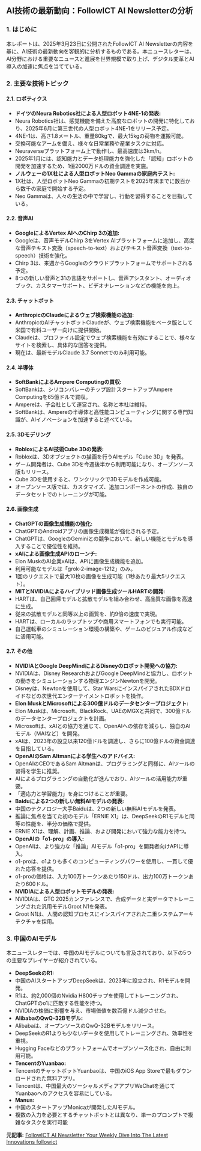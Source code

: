 ## AI技術の最新動向：FollowICT AI Newsletterの分析

### 1. はじめに

本レポートは、2025年3月23日に公開されたFollowICT AI Newsletterの内容を基に、AI技術の最新動向を客観的に分析するものである。本ニュースレターは、AI分野における重要なニュースと進展を世界規模で取り上げ、デジタル変革とAI導入の加速に焦点を当てている。

### 2. 主要な技術トピック

#### 2.1. ロボティクス

* **ドイツのNeura Robotics社による人型ロボット4NE-1の発表:**
 * Neura Robotics社は、感覚機能を備えた高度なロボットの開発に特化しており、2025年6月に第三世代の人型ロボット4NE-1をリリース予定。
 * 4NE-1は、高さ1.8メートル、重量80kgで、最大15kgの荷物を運搬可能。
 * 交換可能なアームを備え、様々な日常業務や産業タスクに対応。
 * Neuraverseプラットフォーム上で動作し、最高速度は3km/h。
 * 2025年1月には、認知能力とデータ処理能力を強化した「認知」ロボットの開発を加速するため、1億2000万ドルの資金調達を実施。
* **ノルウェーの1X社による人型ロボットNeo Gammaの家庭内テスト:**
 * 1X社は、人型ロボットNeo Gammaの初期テストを2025年末までに数百から数千の家庭で開始する予定。
 * Neo Gammaは、人々の生活の中で学習し、行動を習得することを目指している。

#### 2.2. 音声AI

* **GoogleによるVertex AIへのChirp 3の追加:**
 * Googleは、音声モデルChirp 3をVertex AIプラットフォームに追加し、高度な音声テキスト変換（speech-to-text）およびテキスト音声変換（text-to-speech）技術を強化。
 * Chirp 3は、来週からGoogleのクラウドプラットフォームでサポートされる予定。
 * 8つの新しい音声と31の言語をサポートし、音声アシスタント、オーディオブック、カスタマーサポート、ビデオナレーションなどの機能を向上。

#### 2.3. チャットボット

* **AnthropicのClaudeによるウェブ検索機能の追加:**
 * AnthropicのAIチャットボットClaudeが、ウェブ検索機能をベータ版として米国で有料ユーザー向けに提供開始。
 * Claudeは、プロファイル設定でウェブ検索機能を有効にすることで、様々なサイトを検索し、具体的な回答を提供。
 * 現在は、最新モデルClaude 3.7 Sonnetでのみ利用可能。

#### 2.4. 半導体

* **SoftBankによるAmpere Computingの買収:**
 * SoftBankは、シリコンバレーのチップ設計スタートアップAmpere Computingを65億ドルで買収。
 * Ampereは、子会社として運営され、名称と本社は維持。
 * SoftBankは、Ampereの半導体と高性能コンピューティングに関する専門知識が、AIイノベーションを加速すると述べている。

#### 2.5. 3Dモデリング

* **RobloxによるAI技術Cube 3Dの発表:**
 * Robloxは、3Dオブジェクトの描画を行うAIモデル「Cube 3D」を発表。
 * ゲーム開発者は、Cube 3Dを今週後半から利用可能になり、オープンソース版もリリース。
 * Cube 3Dを使用すると、ワンクリックで3Dモデルを作成可能。
 * オープンソース版では、カスタマイズ、追加コンポーネントの作成、独自のデータセットでのトレーニングが可能。

#### 2.6. 画像生成

* **ChatGPTの画像生成機能の強化:**
 * ChatGPTのAndroidアプリの画像生成機能が強化される予定。
 * ChatGPTは、GoogleのGeminiとの競争において、新しい機能とモデルを導入することで優位性を維持。
* **xAIによる画像生成APIのローンチ:**
 * Elon MuskのAI企業xAIは、APIに画像生成機能を追加。
 * 利用可能なモデルは「grok-2-image-1212」のみ。
 * 1回のリクエストで最大10枚の画像を生成可能（1秒あたり最大5リクエスト）。
* **MITとNVIDIAによるハイブリッド画像生成ツールHARTの開発:**
 * HARTは、自己回帰モデルと拡散モデルを組み合わせ、高品質な画像を高速に生成。
 * 従来の拡散モデルと同等以上の画質を、約9倍の速度で実現。
 * HARTは、ローカルのラップトップや商用スマートフォンでも実行可能。
 * 自己運転車のシミュレーション環境の構築や、ゲームのビジュアル作成などに活用可能。

#### 2.7. その他

* **NVIDIAとGoogle DeepMindによるDisneyのロボット開発への協力:**
 * NVIDIAは、Disney ResearchおよびGoogle DeepMindと協力し、ロボットの動きをシミュレーションする物理エンジンNewtonを開発。
 * Disneyは、Newtonを使用して、Star WarsにインスパイアされたBDXドロイドなどの次世代エンターテイメントロボットを操作。
* **Elon MuskとMicrosoftによる300億ドルのデータセンタープロジェクト:**
 * Elon Muskは、Microsoft、BlackRock、UAEのMGXと共同で、300億ドルのデータセンタープロジェクトを計画。
 * Microsoftは、xAIとの協力を通じて、OpenAIへの依存を減らし、独自のAIモデル（MAIなど）を開発。
 * xAIは、2023年の設立以来120億ドルを調達し、さらに100億ドルの資金調達を目指している。
* **OpenAIのSam Altmanによる学生へのアドバイス:**
 * OpenAIのCEOであるSam Altmanは、プログラミングと同様に、AIツールの習得を学生に推奨。
 * AIによるプログラミングの自動化が進んでおり、AIツールの活用能力が重要。
 * 「適応力と学習能力」を身につけることが重要。
* **Baiduによる2つの新しい無料AIモデルの発表:**
 * 中国のテクノロジー大手Baiduは、2つの新しい無料AIモデルを発表。
 * 推論に焦点を当てた初のモデル「ERNIE X1」は、DeepSeekのR1モデルと同等の性能を、半分の価格で提供。
 * ERNIE X1は、理解、計画、推論、および開発において強力な能力を持つ。
* **OpenAIの「o1-pro」の導入:**
 * OpenAIは、より強力な「推論」AIモデル「o1-pro」を開発者向けAPIに導入。
 * o1-proは、o1よりも多くのコンピューティングパワーを使用し、一貫して優れた応答を提供。
 * o1-proの価格は、入力100万トークンあたり150ドル、出力100万トークンあたり600ドル。
* **NVIDIAによる人型ロボットモデルの発表:**
 * NVIDIAは、GTC 2025カンファレンスで、合成データと実データでトレーニングされた汎用モデルGroot N1を発表。
 * Groot N1は、人間の認知プロセスにインスパイアされた二重システムアーキテクチャを採用。

### 3. 中国のAIモデル

本ニュースレターでは、中国のAIモデルについても言及されており、以下の5つの主要なプレイヤーが紹介されている。

* **DeepSeekのR1:**
 * 中国のAIスタートアップDeepSeekは、2023年に設立され、R1モデルを開発。
 * R1は、約2,000個のNvidia H800チップを使用してトレーニングされ、ChatGPTのo1に匹敵する性能を持つ。
 * NVIDIAの株価に影響を与え、市場価値を数百億ドル減少させた。
* **AlibabaのQwQ-32Bモデル:**
 * Alibabaは、オープンソースのQwQ-32Bモデルをリリース。
 * DeepSeekのR1よりも少ないデータを使用してトレーニングされ、効率性を重視。
 * Hugging Faceなどのプラットフォームでオープンソース化され、自由に利用可能。
* **TencentのYuanbao:**
 * TencentのチャットボットYuanbaoは、中国のiOS App Storeで最もダウンロードされた無料アプリ。
 * Tencentは、中国最大のソーシャルメディアアプリWeChatを通じてYuanbaoへのアクセスを容易にしている。
* **Manus:**
 * 中国のスタートアップMonicaが開発したAIモデル。
 * 複数の入力を必要とするチャットボットとは異なり、単一のプロンプトで複雑なタスクを実行可能

**元記事:** [FollowICT AI Newsletter Your Weekly Dive Into The Latest Innovations followict](https://followict.news/en/followict-ai-newsletter-your-weekly-dive-into-the-latest-innovations-3/)